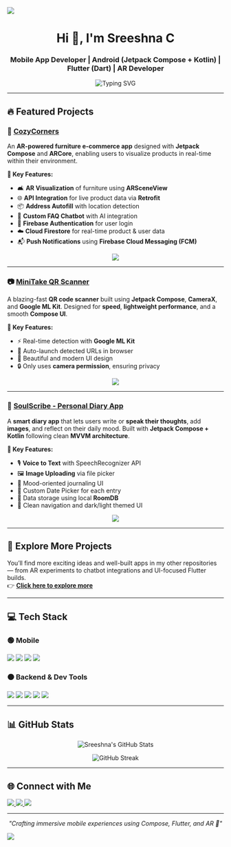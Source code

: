 <img src="https://capsule-render.vercel.app/api?type=waving&color=F77737&height=120&section=header"/>

<h1 align="center">Hi 👋, I'm Sreeshna C</h1>
<h3 align="center">Mobile App Developer | Android (Jetpack Compose + Kotlin) | Flutter (Dart) | AR Developer</h3>

<p align="center">
  <img src="https://readme-typing-svg.demolab.com?font=Fira+Code&weight=500&size=20&pause=1000&color=F77737&center=true&width=600&lines=Mobile+Developer+%7C+Android+%26+Flutter;Jetpack+Compose+%2B+Kotlin+%2B+Dart;AR+Apps+%7C+Smooth+UI%2FUX+Design;Let's+build+awesome+apps+together!+%F0%9F%9A%80" alt="Typing SVG" />
</p>

---

## 🔥 Featured Projects

### 🚀 [CozyCorners](https://github.com/Sreashna/GitFlow)
An **AR-powered furniture e-commerce app** designed with **Jetpack Compose** and **ARCore**, enabling users to visualize products in real-time within their environment.

**🌟 Key Features:**
- 🛋️ **AR Visualization** of furniture using **ARSceneView**
- 🌐 **API Integration** for live product data via **Retrofit**
- 📦 **Address Autofill** with location detection
- 💬 **Custom FAQ Chatbot** with AI integration
- 🔐 **Firebase Authentication** for user login
- ☁️ **Cloud Firestore** for real-time product & user data
- 📬 **Push Notifications** using **Firebase Cloud Messaging (FCM)**

<p align="center">
  <a href="https://github.com/Sreashna/GitFlow"><img src="https://img.shields.io/badge/View%20Repo-F77737?style=for-the-badge&logo=github&logoColor=white" /></a>
</p>

---

### 📷 [MiniTake QR Scanner](https://github.com/Sreashna/MiniTakeQR)
A blazing-fast **QR code scanner** built using **Jetpack Compose**, **CameraX**, and **Google ML Kit**. Designed for **speed**, **lightweight performance**, and a smooth **Compose UI**.

**🌟 Key Features:**
- ⚡ Real-time detection with **Google ML Kit**
- 🔗 Auto-launch detected URLs in browser
- 🎨 Beautiful and modern UI design
- 🔒 Only uses **camera permission**, ensuring privacy

<p align="center">
  <a href="https://github.com/Sreashna/MiniTakeQR"><img src="https://img.shields.io/badge/View%20Repo-F77737?style=for-the-badge&logo=github&logoColor=white" /></a>
</p>

---

### 📝 [SoulScribe - Personal Diary App](https://github.com/Sreashna/diary)
A **smart diary app** that lets users write or **speak their thoughts**, add **images**, and reflect on their daily mood. Built with **Jetpack Compose + Kotlin** following clean **MVVM architecture**.

**🌟 Key Features:**
- 🎙️ **Voice to Text** with SpeechRecognizer API
- 🖼️ **Image Uploading** via file picker
- 🧠 Mood-oriented journaling UI
- 📅 Custom Date Picker for each entry
- 💾 Data storage using local **RoomDB**
- 🧭 Clean navigation and dark/light themed UI

<p align="center">
  <a href="https://github.com/Sreashna/diary"><img src="https://img.shields.io/badge/View%20Repo-F77737?style=for-the-badge&logo=github&logoColor=white" /></a>
</p>

---

## 📌 Explore More Projects

You’ll find more exciting ideas and well-built apps in my other repositories — from AR experiments to chatbot integrations and UI-focused Flutter builds.  
👉 [**Click here to explore more**](https://github.com/Sreashna?tab=repositories)

---

## 💻 Tech Stack

### 🟢 Mobile

<p>
  <img src="https://img.shields.io/badge/Kotlin-7F52FF?style=for-the-badge&logo=kotlin&logoColor=white"/>
  <img src="https://img.shields.io/badge/Jetpack%20Compose-4285F4?style=for-the-badge&logo=android&logoColor=white"/>
  <img src="https://img.shields.io/badge/Flutter-02569B?style=for-the-badge&logo=flutter&logoColor=white"/>
  <img src="https://img.shields.io/badge/Dart-0175C2?style=for-the-badge&logo=dart&logoColor=white"/>
</p>

### 🟠 Backend & Dev Tools

<p>
  <img src="https://img.shields.io/badge/Firebase-FFCA28?style=for-the-badge&logo=firebase&logoColor=white"/>
  <img src="https://img.shields.io/badge/Firestore-FF7043?style=for-the-badge&logo=google&logoColor=white"/>
  <img src="https://img.shields.io/badge/FCM-FFA000?style=for-the-badge&logo=googlemessages&logoColor=white"/>
  <img src="https://img.shields.io/badge/RoomDB-4479A1?style=for-the-badge&logo=sqlite&logoColor=white"/>
  <img src="https://img.shields.io/badge/Retrofit-009688?style=for-the-badge&logo=android&logoColor=white"/>
</p>

---

## 📊 GitHub Stats

<p align="center">
  <img src="https://github-readme-stats.vercel.app/api?username=Sreashna&show_icons=true&theme=radical" alt="Sreeshna's GitHub Stats"/>
</p>
<p align="center">
  <img src="https://streak-stats.demolab.com/?user=Sreashna&theme=radical" alt="GitHub Streak"/>
</p>

---

## 🌐 Connect with Me

<p>
  <a href="https://www.linkedin.com/in/sreeshnac/" target="_blank">
    <img src="https://img.shields.io/badge/LinkedIn-0A66C2?style=for-the-badge&logo=linkedin&logoColor=white" />
  </a>
  <a href="mailto:sreeshnacnair@gmail.com">
    <img src="https://img.shields.io/badge/Gmail-D14836?style=for-the-badge&logo=gmail&logoColor=white" />
  </a>
  <a href="https://github.com/Sreashna" target="_blank">
    <img src="https://img.shields.io/badge/GitHub-181717?style=for-the-badge&logo=github&logoColor=white" />
  </a>
</p>

---

<p align="center"><i>"Crafting immersive mobile experiences using Compose, Flutter, and AR 🚀"</i></p>

<img src="https://capsule-render.vercel.app/api?type=waving&color=F77737&height=120&section=footer"/>
